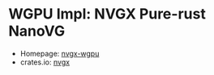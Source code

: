 # WGPU Impl: NVGX Pure-rust NanoVG

* Homepage: [nvgx-wgpu](https://github.com/rede97/nvgx/tree/master/nvgx-wgpu) 
* crates.io: [nvgx](https://crates.io/crates/nvgx)

